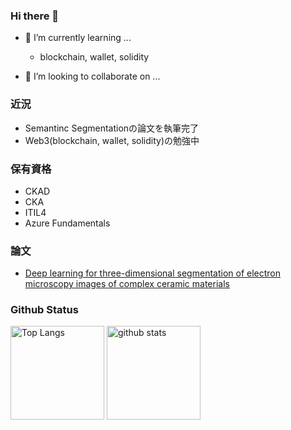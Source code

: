 ### Hi there 👋

- 🌱 I’m currently learning ...
  - blockchain, wallet, solidity

- 👯 I’m looking to collaborate on ...

### 近況

- Semantinc Segmentationの論文を執筆完了
- Web3(blockchain, wallet, solidity)の勉強中

### 保有資格

- CKAD
- CKA
- ITIL4
- Azure Fundamentals

### 論文
- [Deep learning for three-dimensional segmentation of electron microscopy images of complex ceramic materials](https://www.nature.com/articles/s41524-024-01226-5)

### Github Status

<p align="left"> 
  <img alt="Top Langs" height="150px" src="https://github-readme-stats.vercel.app/api/top-langs/?username=CoCo9122&layout=compact&show_icons=true&theme=cobalt" />
  <img alt="github stats" height="150px" src="https://github-readme-stats.vercel.app/api?username=CoCo9122&theme=cobalt&show_icons=ture" />
</p>
